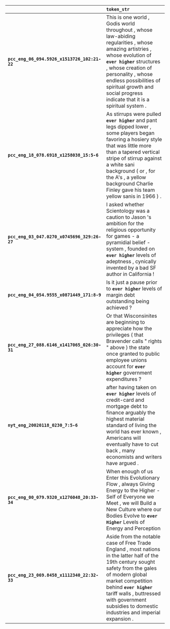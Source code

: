 |                                              | `token_str`                                                                                                                                                                                                                                                                                                        |
|:---------------------------------------------|:-------------------------------------------------------------------------------------------------------------------------------------------------------------------------------------------------------------------------------------------------------------------------------------------------------------------|
| **`pcc_eng_06_094.5926_x1513726_102:21-22`** | This is one world , Godis world throughout , whose law-abiding regularities , whose amazing artistries , whose evolution of __``ever higher``__ structures , whose creation of personality , whose endless possibilities of spiritual growth and social progress indicate that it is a spiritual system .          |
| **`pcc_eng_18_078.6918_x1258038_15:5-6`**    | As stirrups were pulled __``ever higher``__ and pant legs dipped lower , some players began favoring a hosiery style that was little more than a tapered vertical stripe of stirrup against a white sani background ( or , for the A's , a yellow background Charlie Finley gave his team yellow sanis in 1966 ) . |
| **`pcc_eng_03_047.0270_x0745696_329:26-27`** | I asked whether Scientology was a caution to Jason 's ambition for the religious opportunity for games - a pyramidial belief -system , founded on __``ever higher``__ levels of adeptness , cynically invented by a bad SF author in California !                                                                  |
| **`pcc_eng_04_054.9555_x0871449_171:8-9`**   | Is it just a pause prior to __``ever higher``__ levels of margin debt outstanding being achieved ?                                                                                                                                                                                                                 |
| **`pcc_eng_27_088.6146_x1417065_026:30-31`** | Or that Wisconsinites are beginning to appreciate how the privileges ( that Bravender calls " rights " above ) the state once granted to public employee unions account for __``ever higher``__ government expenditures ?                                                                                          |
| **`nyt_eng_20020118_0230_7:5-6`**            | after having taken on __``ever higher``__ levels of credit-card and mortgage debt to finance arguably the highest material standard of living the world has ever known , Americans will eventually have to cut back , many economists and writers have argued .                                                    |
| **`pcc_eng_00_079.9320_x1276048_20:33-34`**  | When enough of us Enter this Evolutionary Flow , always Giving Energy to the Higher -Self of Everyone we Meet , we will Build a New Culture where our Bodies Evolve to __``ever Higher``__ Levels of Energy and Perception                                                                                         |
| **`pcc_eng_23_069.8458_x1112340_22:32-33`**  | Aside from the notable case of Free Trade England , most nations in the latter half of the 19th century sought safety from the gales of modern global market competition behind __``ever higher``__ tariff walls , buttressed with government subsidies to domestic industries and imperial expansion .            |